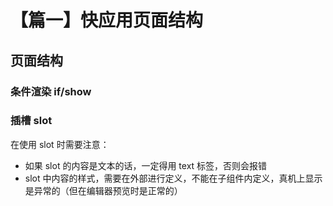 # 【篇一】快应用页面结构

## 页面结构

### 条件渲染 if/show

### 插槽 slot

在使用 slot 时需要注意：

- 如果 slot 的内容是文本的话，一定得用 text 标签，否则会报错
- slot 中内容的样式，需要在外部进行定义，不能在子组件内定义，真机上显示是异常的（但在编辑器预览时是正常的）
